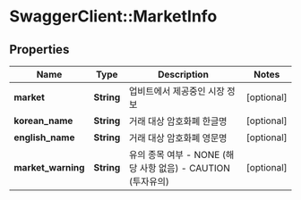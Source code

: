# SwaggerClient::MarketInfo

## Properties
Name | Type | Description | Notes
------------ | ------------- | ------------- | -------------
**market** | **String** | 업비트에서 제공중인 시장 정보 | [optional] 
**korean_name** | **String** | 거래 대상 암호화폐 한글명 | [optional] 
**english_name** | **String** | 거래 대상 암호화폐 영문명 | [optional] 
**market_warning** | **String** | 유의 종목 여부 - NONE (해당 사항 없음) - CAUTION (투자유의)  | [optional] 


